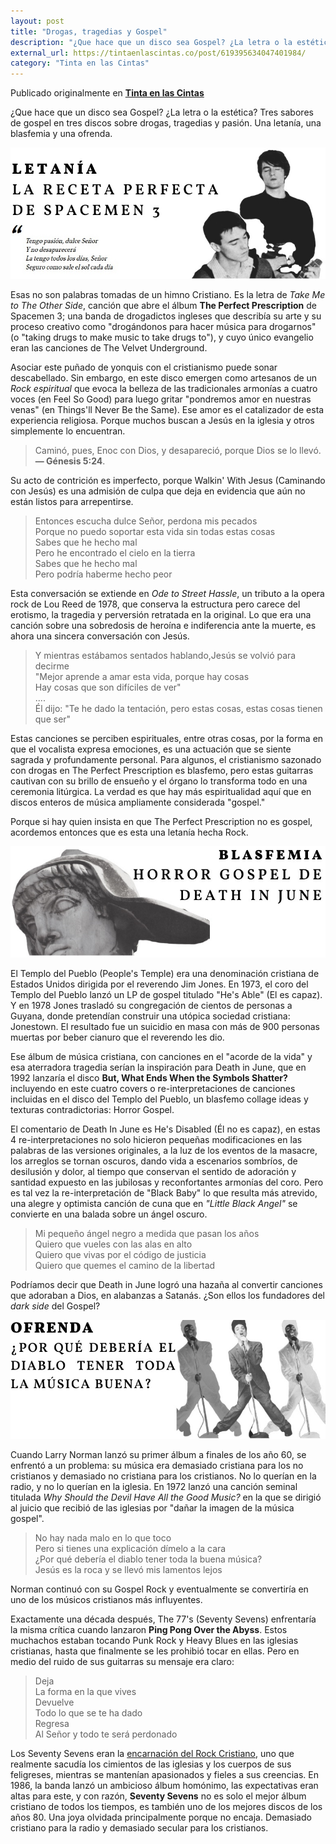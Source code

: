 ```yaml
---
layout: post
title: "Drogas, tragedias y Gospel"
description: "¿Que hace que un disco sea Gospel? ¿La letra o la estética? Tres sabores de gospel en tres discos sobre drogas, tragedias y pasión."
external_url: https://tintaenlascintas.co/post/619395634047401984/
category: "Tinta en las Cintas"
---
```

Publicado originalmente en [**Tinta en las Cintas**](https://tintaenlascintas.com/gospel)

¿Que hace que un disco sea Gospel? ¿La letra o la estética? Tres sabores de gospel en tres discos sobre drogas, tragedias y pasión. Una letanía, una blasfemia y una ofrenda.

![La receta perfecta de Spacemen 3](/images/posts/no-gospel1.jpg)

Esas no son palabras tomadas de un himno Cristiano. Es la letra de _Take Me to The Other Side_, canción que abre el álbum **The Perfect Prescription** de Spacemen 3; una banda de drogadictos ingleses que describía su arte y su proceso creativo como "drogándonos para hacer música para drogarnos" (o "taking drugs to make music to take drugs to"), y cuyo único evangelio eran las canciones de The Velvet Underground.

Asociar este puñado de yonquis con el cristianismo puede sonar descabellado. Sin embargo, en este disco emergen como artesanos de un _Rock espiritual_ que evoca la belleza de las tradicionales armonías a cuatro voces (en Feel So Good) para luego gritar "pondremos amor en nuestras venas" (en Things'll Never Be the Same). Ese amor es el catalizador de esta experiencia religiosa. Porque muchos buscan a Jesús en la iglesia y otros simplemente lo encuentran. 

> Caminó, pues, Enoc con Dios, y desapareció, porque Dios se lo llevó.   
> **— Génesis 5:24**.

Su acto de contrición es imperfecto, porque Walkin' With Jesus (Caminando con Jesús) es una admisión de culpa que deja en evidencia que aún no están listos para arrepentirse.

> Entonces escucha dulce Señor, perdona mis pecados   
> Porque no puedo soportar esta vida sin todas estas cosas   
> Sabes que he hecho mal   
> Pero he encontrado el cielo en la tierra   
> Sabes que he hecho mal   
> Pero podría haberme hecho peor

Esta conversación se extiende en _Ode to Street Hassle_, un tributo a la opera rock de Lou Reed de 1978, que conserva la estructura pero carece del erotismo, la tragedia y perversión retratada en la original. Lo que era una canción sobre una sobredosis de heroína e indiferencia ante la muerte, es ahora una sincera conversación con Jesús. 

> Y mientras estábamos sentados hablando,Jesús se volvió para decirme   
> "Mejor aprende a amar esta vida, porque hay cosas   
> Hay cosas que son difíciles de ver"   
> ....   
> Él dijo: "Te he dado la tentación, pero estas cosas, estas cosas tienen que ser"

Estas canciones se perciben espirituales, entre otras cosas, por la forma en que el vocalista expresa emociones, es una actuación que se siente sagrada y profundamente personal. Para algunos, el cristianismo sazonado con drogas en The Perfect Prescription es blasfemo, pero estas guitarras cautivan con su brillo de ensueño y el órgano lo transforma todo en una ceremonia litúrgica. La verdad es que hay más espiritualidad aquí que en discos enteros de música ampliamente considerada "gospel." 

Porque si hay quien insista en que The Perfect Prescription no es gospel, acordemos entonces que es esta una letanía hecha Rock.

![La blasfemia de Death in June](/images/posts/no-gospel2.jpg)

El Templo del Pueblo (People's Temple) era una denominación cristiana de Estados Unidos dirigida por el reverendo Jim Jones. En 1973, el coro del Templo del Pueblo lanzó un LP de gospel titulado "He's Able" (El es capaz). Y en 1978 Jones trasladó su congregación de cientos de personas a Guyana, donde pretendían construir una utópica sociedad cristiana: Jonestown. El resultado fue un suicidio en masa con más de 900 personas muertas por beber cianuro que el reverendo les dio.

Ese álbum de música cristiana, con canciones en el "acorde de la vida" y esa aterradora tragedia serían la inspiración para Death in June, que en 1992 lanzaría el disco **But, What Ends When the Symbols Shatter?** incluyendo en este cuatro covers o re-interpretaciones de canciones incluidas en el disco del Templo del Pueblo, un blasfemo collage ideas y texturas contradictorias: Horror Gospel. 

El comentario de Death In June es He's Disabled (Él no es capaz), en estas 4 re-interpretaciones no solo hicieron pequeñas modificaciones en las palabras de las versiones originales, a la luz de los eventos de la masacre, los arreglos se tornan oscuros, dando vida a escenarios sombríos, de desilusión y dolor, al tiempo que conservan el sentido de adoración y santidad expuesto en las jubilosas y reconfortantes armonías del coro. Pero es tal vez la re-interpretación de "Black Baby" lo que resulta más atrevido, una alegre y optimista canción de cuna que en _"Little Black Angel"_ se convierte en una balada sobre un ángel oscuro. 

> Mi pequeño ángel negro a medida que pasan los años   
> Quiero que vueles con las alas en alto   
> Quiero que vivas por el código de justicia   
> Quiero que quemes el camino de la libertad   

Podríamos decir que Death in June logró una hazaña al convertir canciones que adoraban a Dios, en alabanzas a Satanás. ¿Son ellos los fundadores del _dark side_ del Gospel?

![¿Por qué debería el diablo tener toda la música buena?: The 77's](/images/posts/no-gospel3.jpg)

Cuando Larry Norman lanzó su primer álbum a finales de los año 60, se enfrentó a un problema: su música era demasiado cristiana para los no cristianos y demasiado no cristiana para los cristianos. No lo querían en la radio, y no lo querían en la iglesia. En 1972 lanzó una canción seminal titulada _Why Should the Devil Have All the Good Music?_ en la que se dirigió al juicio que recibió de las iglesias por "dañar la imagen de la música gospel".

> No hay nada malo en lo que toco   
> Pero si tienes una explicación dímelo a la cara   
> ¿Por qué debería el diablo tener toda la buena música?   
> Jesús es la roca y se llevó mis lamentos lejos

Norman continuó con su Gospel Rock y eventualmente se convertiría en uno de los músicos cristianos más influyentes.

Exactamente una década después, The 77's (Seventy Sevens) enfrentaría la misma crítica cuando lanzaron **Ping Pong Over the Abyss**. Estos muchachos estaban tocando Punk Rock y Heavy Blues en las iglesias cristianas, hasta que finalmente se les prohibió tocar en ellas. Pero en medio del ruido de sus guitarras su mensaje era claro:

> Deja   
> La forma en la que vives   
> Devuelve   
> Todo lo que se te ha dado   
> Regresa   
> Al Señor y todo te será perdonado

Los Seventy Sevens eran la [encarnación del Rock Cristiano](https://www.youtube.com/watch?v=kl7Aov_tOpA), uno que realmente sacudía los cimientos de las iglesias y los cuerpos de sus feligreses, mientras se mantenían apasionados y fieles a sus creencias. En 1986, la banda lanzó un ambicioso álbum homónimo, las expectativas eran altas para este, y con razón, **Seventy Sevens** no es solo el mejor álbum cristiano de todos los tiempos, es también uno de los mejores discos de los años 80. Una joya olvidada principalmente porque no encaja. Demasiado cristiano para la radio y demasiado secular para los cristianos. 